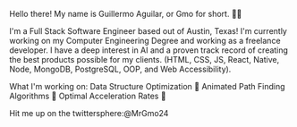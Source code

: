 Hello there! My name is Guillermo Aguilar, or Gmo for short. 👋🤓

I'm a Full Stack Software Engineer based out of Austin, Texas! I'm currently working on my Computer Engineering Degree and working as a freelance developer. I have a deep interest in AI and a proven track record of creating the best products possible for my clients. (HTML, CSS, JS, React, Native, Node, MongoDB, PostgreSQL, OOP, and Web Accessibility).

What I'm working on:
Data Structure Optimization 🚀
Animated Path Finding Algorithms 🚀
Optimal Acceleration Rates 🚀

Hit me up on the twittersphere:@MrGmo24
